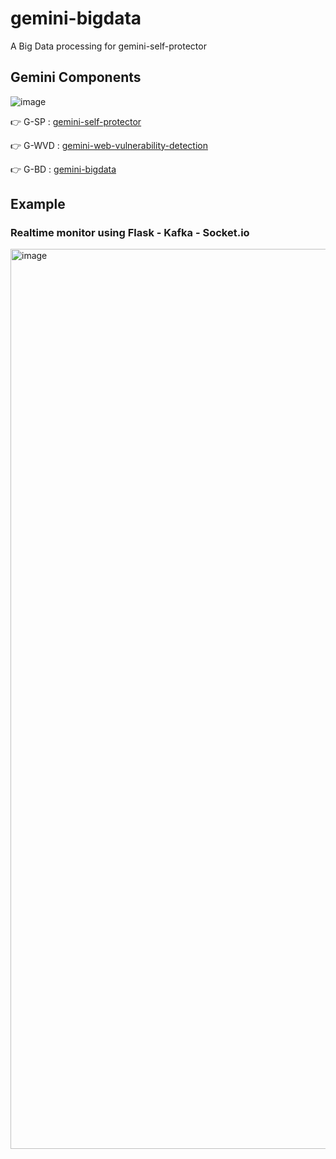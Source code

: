 # gemini-bigdata
A Big Data processing for gemini-self-protector

## Gemini Components

![image](https://github.com/noobpk/gemini-bigdata/assets/31820707/eaf94053-a2a4-4597-a77d-d3cb8598c8fc)


👉 G-SP : [gemini-self-protector](https://github.com/noobpk/gemini-self-protector)

👉 G-WVD : [gemini-web-vulnerability-detection](https://github.com/noobpk/gemini-web-vulnerability-detection)

👉 G-BD : [gemini-bigdata](https://github.com/noobpk/gemini-bigdata)

## Example

### Realtime monitor using Flask - Kafka - Socket.io

<img width="1440" alt="image" src="https://github.com/noobpk/gemini-bigdata-serve/assets/31820707/c7d2e4ae-6539-4eeb-85f2-b1cbe31ea614">

